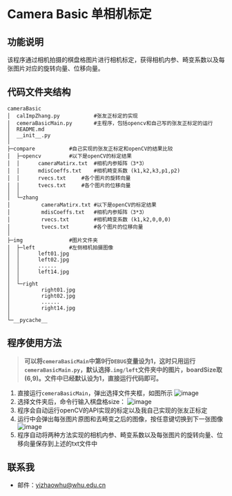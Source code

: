 # Camera Basic 单相机标定
## 功能说明
该程序通过相机拍摄的棋盘格图片进行相机标定，获得相机内参、畸变系数以及每张图片对应的旋转向量、位移向量。
## 代码文件夹结构
```
cameraBasic
│  calImpZhang.py    		#张友正标定的实现
│  cemeraBasicMain.py		#主程序，包括opencv和自己写的张友正标定的运行
│  README.md
│  __init__.py
│
├─compare			#自己实现的张友正标定和openCV的结果比较
│  ├─opencv			#以下是openCV的标定结果
│  │      cameraMatirx.txt	#相机内参矩阵（3*3）
│  │      mdisCoeffs.txt	#相机畸变系数 (k1,k2,k3,p1,p2)
│  │      rvecs.txt		#各个图片的旋转向量
│  │      tvecs.txt		#各个图片的位移向量
│  │
│  └─zhang
│          cameraMatirx.txt	#以下是openCV的标定结果
│          mdisCoeffs.txt	#相机内参矩阵（3*3）
│          rvecs.txt		#相机畸变系数 (k1,k2,0,0,0)
│          tvecs.txt		#各个图片的位移向量
│
├─img				#图片文件夹
│  ├─left			#左侧相机拍摄图像
│  │      left01.jpg
│  │      left02.jpg
│  │      ......
│  │      left14.jpg
│  │
│  └─right
│          right01.jpg
│          right02.jpg
│          ......
│          right14.jpg
│
└─__pycache__
```
## 程序使用方法
>**可以将`cemeraBasicMain`中第9行`DEBUG`变量设为1，这时只用运行`cemeraBasicMain.py`，默认选择`.img/left`文件夹中的图片，boardSize取(6,9)。文件中已经默认设为1，直接运行代码即可。**
1. 直接运行`cemeraBasicMain`，弹出选择文件夹框，如图所示
![image](https://github.com/zhaone/ProjectStereo/blob/master/show/selectFloder.jpg)
2. 选择文件夹后，命令行输入棋盘格size：
![image](https://github.com/zhaone/ProjectStereo/blob/master/show/inputBoardsize.jpg)
3. 程序会自动运行openCV的API实现的标定以及我自己实现的张友正标定
4. 运行中会弹出每张图片原图和去畸变之后的图像，按任意键切换到下一张图像
![image](https://github.com/zhaone/ProjectStereo/blob/master/show/undistort.jpg)
5. 程序自动将两种方法实现的相机内参、畸变系数以及每张图片的旋转向量、位移向量保存到上述的txt文件中
## 联系我
* 邮件：yizhaowhu@whu.edu.cn